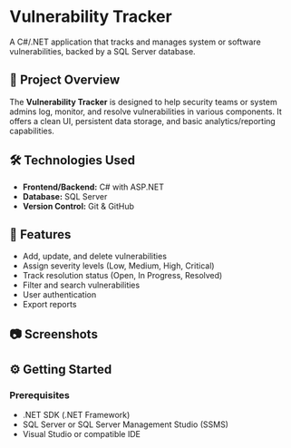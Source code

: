 # Vulnerability Tracker

A C#/.NET application that tracks and manages system or software vulnerabilities, backed by a SQL Server database.

## 🚀 Project Overview

The **Vulnerability Tracker** is designed to help security teams or system admins log, monitor, and resolve vulnerabilities in various components. It offers a clean UI, persistent data storage, and basic analytics/reporting capabilities.

## 🛠️ Technologies Used

- **Frontend/Backend:** C# with ASP.NET 
- **Database:** SQL Server
- **Version Control:** Git & GitHub

## 📂 Features

- Add, update, and delete vulnerabilities
- Assign severity levels (Low, Medium, High, Critical)
- Track resolution status (Open, In Progress, Resolved)
- Filter and search vulnerabilities
- User authentication
- Export reports

## 📷 Screenshots



## ⚙️ Getting Started

### Prerequisites

- .NET SDK (.NET Framework)
- SQL Server or SQL Server Management Studio (SSMS)
- Visual Studio or compatible IDE
